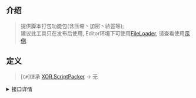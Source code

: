 ## 介绍
> 提供脚本打包功能包(含压缩丶加密丶验签等);  
> 建议此工具只在发布后使用, Editor环境下可使用[FileLoader](../../projects/Assets/XOR/Runtime/Src/Loader.cs), 请查看使用[示例](../../projects/Assets/Samples/Starter.cs).

## 定义
> [`C#`]继承 [XOR.ScriptPacker](../../projects/Assets/XOR/Runtime/Src/ScriptPacker/ScriptPacker.cs) → 无  
<details>
<summary>接口详情</summary>

| 方法  | 描述  |
| ------------ | ------------ |
| `static Dictionary<string, string> Scan(string, string[])` | 扫描指定目录下的所有js文件, 并返回`Dictionary<相对路径, 脚本内容>` |
| `static Dictionary<string, string> ScanModule(string, string[], string[])` | 用于扫描指定目录下`node_modules模块`中的脚本文件, 并返回`Dictionary<相对路径, 脚本内容>` |
| `static byte[] Pack(Dictionary<string, string>, params object[])` | 将`Dictionary<相对路径, 脚本内容>`打包为二进制数据, 此时可进行压缩丶加密丶加签等操作 |
| `static Dictionary<string, string> Unpack(byte[], params object[])` | Pack的逆操作, 按需进行解压丶解密丶验签等操作 |
</details>